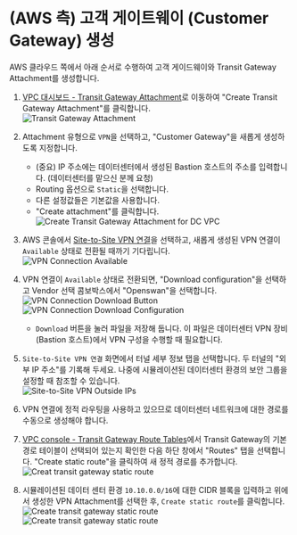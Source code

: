 # (AWS 측) 고객 게이트웨이 (Customer Gateway) 생성

AWS 클라우드 쪽에서 아래 순서로 수행하여 고객 게이드웨이와 Transit Gateway Attachment를 생성합니다.

1. [VPC 대시보드 - Transit Gateway Attachment](https://console.aws.amazon.com/vpc/home?#TransitGatewayAttachments:sort=transitGatewayAttachmentId)로 이동하여 "Create Transit Gateway Attachment"를 클릭합니다.<br>
  ![Transit Gateway Attachment](./assets/create-transit-gateway-attachment.png)

2. Attachment 유형으로 ```VPN```을 선택하고, "Customer Gateway"을 새롭게 생성하도록 지정합니다. 
   - (중요) IP 주소에는 데이터센터에서 생성된 Bastion 호스트의 주소를 입력합니다. (데이터센터를 맡으신 분께 요청)
   - Routing 옵션으로 ```Static```을 선택합니다.
   - 다른 설정값들은 기본값을 사용합니다.
   - "Create attachment"를 클릭합니다.<br>
   ![Create Transit Gateway Attachment for DC VPC](./assets/create-transit-gateway-attachment-for-vpn.png)

3. AWS 콘솔에서 [Site-to-Site VPN 연결](https://console.aws.amazon.com/vpc/home?#VpnConnections:sort=VpnConnectionId)을 선택하고, 새롭게 생성된 VPN 연결이 ```Available``` 상태로 전환될 때까기 기다립니다.<br>
    ![VPN Connection Available](./assets/vpn-connection-available.png)<br>

4. VPN 연결이 ```Available``` 상태로 전환되면, "Download configuration"을 선택하고 Vendor 선택 콤보박스에서 "Openswan"을 선택합니다.
    ![VPN Connection Download Button](./assets/vpn-connection-download-configuration-button.png)<br>
    ![VPN Connection Download Configuration](./assets/vpn-connection-download-configuration-openswan.png)
   - ```Download``` 버튼을 눌러 파일을 저장해 둡니다. 이 파일은 데이터센터 VPN 장비 (Bastion 호스트)에서 VPN 구성을 수행할 때 필요합니다.

5. ```Site-to-Site VPN 연결``` 화면에서 터널 세부 정보 탭을 선택합니다. 두 터널의 "외부 IP 주소"를 기록해 두세요. 나중에 시뮬레이션된 데이터센터 환경의 보안 그룹을 설정할 때 참조할 수 있습니다.<br>
    ![Site-to-Site VPN Outside IPs](./assets/site-to-site-vpn-outside-ip-address.png)

6. VPN 연결에 정적 라우팅을 사용하고 있으므로 데이터센터 네트워크에 대한 경로를 수동으로 생성해야 합니다.

7. [VPC console - Transit Gateway Route Tables](https://console.aws.amazon.com/vpc/home?#TransitGatewayRouteTables:sort=transitGatewayRouteTableId)에서 Transit Gateway의 기본 경로 테이블이 선택되어 있는지 확인한 다음 하단 창에서 "Routes" 탭을 선택합니다. "Create static route"을 클릭하여 새 정적 경로를 추가합니다.<br>
    ![Creat transit gateway static route](./assets/create-transit-gateway-static-route.png)

8. 시뮬레이션된 데이터 센터 환경 ```10.10.0.0/16```에 대한 CIDR 블록을 입력하고 위에서 생성한 VPN Attachment를 선택한 후, ```Create static route```를 클릭합니다.
    ![Create transit gateway static route](./assets/create-transit-gateway-static-route-vpn-attachment.png)<br>
    ![Create transit gateway static route](./assets/create-transit-gateway-static-route-result.png)<br>
